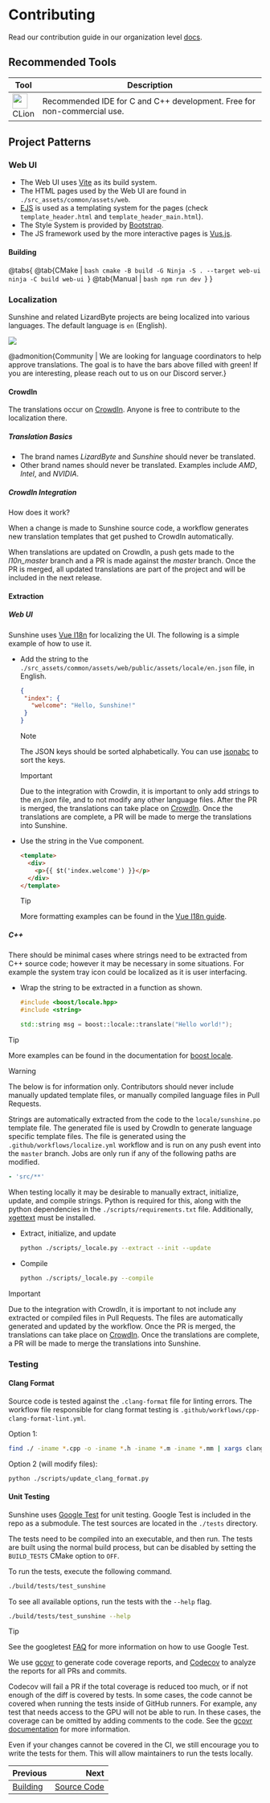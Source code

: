 # Contributing
Read our contribution guide in our organization level
[docs](https://docs.lizardbyte.dev/latest/developers/contributing.html).

## Recommended Tools

| Tool                                                                                                                                                                           | Description                                                                                                                                                                           |
|--------------------------------------------------------------------------------------------------------------------------------------------------------------------------------|-------------------------------------------------------------------------|
| <a href="https://www.jetbrains.com/clion/"><img src="https://resources.jetbrains.com/storage/products/company/brand/logos/CLion_icon.svg" width="30" height="30"></a><br>CLion | Recommended IDE for C and C++ development. Free for non-commercial use. |

## Project Patterns

### Web UI
* The Web UI uses [Vite](https://vitejs.dev) as its build system.
* The HTML pages used by the Web UI are found in `./src_assets/common/assets/web`.
* [EJS](https://www.npmjs.com/package/vite-plugin-ejs) is used as a templating system for the pages
  (check `template_header.html` and `template_header_main.html`).
* The Style System is provided by [Bootstrap](https://getbootstrap.com).
* The JS framework used by the more interactive pages is [Vus.js](https://vuejs.org).

#### Building

@tabs{
  @tab{CMake | ```bash
    cmake -B build -G Ninja -S . --target web-ui
    ninja -C build web-ui
    ```}
  @tab{Manual | ```bash
    npm run dev
    ```}
}

### Localization
Sunshine and related LizardByte projects are being localized into various languages.
The default language is `en` (English).

![](https://app.lizardbyte.dev/dashboard/crowdin/LizardByte_graph.svg)

@admonition{Community | We are looking for language coordinators to help approve translations.
The goal is to have the bars above filled with green!
If you are interesting, please reach out to us on our Discord server.}

#### CrowdIn
The translations occur on [CrowdIn][crowdin-url].
Anyone is free to contribute to the localization there.

##### Translation Basics
* The brand names *LizardByte* and *Sunshine* should never be translated.
* Other brand names should never be translated. Examples include *AMD*, *Intel*, and *NVIDIA*.

##### CrowdIn Integration
How does it work?

When a change is made to Sunshine source code, a workflow generates new translation templates
that get pushed to CrowdIn automatically.

When translations are updated on CrowdIn, a push gets made to the *l10n_master* branch and a PR is made against the
*master* branch. Once the PR is merged, all updated translations are part of the project and will be included in the
next release.

#### Extraction

##### Web UI
Sunshine uses [Vue I18n](https://vue-i18n.intlify.dev) for localizing the UI.
The following is a simple example of how to use it.

* Add the string to the `./src_assets/common/assets/web/public/assets/locale/en.json` file, in English.
  ```json
  {
   "index": {
     "welcome": "Hello, Sunshine!"
   }
  }
  ```

  > [!NOTE]
  > The JSON keys should be sorted alphabetically. You can use [jsonabc](https://novicelab.org/jsonabc)
  > to sort the keys.

  > [!IMPORTANT]
  > Due to the integration with Crowdin, it is important to only add strings to the *en.json* file,
  > and to not modify any other language files. After the PR is merged, the translations can take place
  > on [CrowdIn][crowdin-url]. Once the translations are complete, a PR will be made
  > to merge the translations into Sunshine.

* Use the string in the Vue component.
  ```html
  <template>
    <div>
      <p>{{ $t('index.welcome') }}</p>
    </div>
  </template>
  ```

  > [!TIP]
  > More formatting examples can be found in the
  > [Vue I18n guide](https://kazupon.github.io/vue-i18n/guide/formatting.html).

##### C++

There should be minimal cases where strings need to be extracted from C++ source code; however it may be necessary in
some situations. For example the system tray icon could be localized as it is user interfacing.

* Wrap the string to be extracted in a function as shown.
  ```cpp
  #include <boost/locale.hpp>
  #include <string>

  std::string msg = boost::locale::translate("Hello world!");
  ```

> [!TIP]
> More examples can be found in the documentation for
> [boost locale](https://www.boost.org/doc/libs/1_70_0/libs/locale/doc/html/messages_formatting.html).

> [!WARNING]
> The below is for information only. Contributors should never include manually updated template files, or
> manually compiled language files in Pull Requests.

Strings are automatically extracted from the code to the `locale/sunshine.po` template file. The generated file is
used by CrowdIn to generate language specific template files. The file is generated using the
`.github/workflows/localize.yml` workflow and is run on any push event into the `master` branch. Jobs are only run if
any of the following paths are modified.

```yaml
- 'src/**'
```

When testing locally it may be desirable to manually extract, initialize, update, and compile strings. Python is
required for this, along with the python dependencies in the `./scripts/requirements.txt` file. Additionally,
[xgettext](https://www.gnu.org/software/gettext) must be installed.

* Extract, initialize, and update
  ```bash
  python ./scripts/_locale.py --extract --init --update
  ```

* Compile
  ```bash
  python ./scripts/_locale.py --compile
  ```

> [!IMPORTANT]
> Due to the integration with CrowdIn, it is important to not include any extracted or compiled files in
> Pull Requests. The files are automatically generated and updated by the workflow. Once the PR is merged, the
> translations can take place on [CrowdIn][crowdin-url]. Once the translations are
> complete, a PR will be made to merge the translations into Sunshine.

### Testing

#### Clang Format
Source code is tested against the `.clang-format` file for linting errors. The workflow file responsible for clang
format testing is `.github/workflows/cpp-clang-format-lint.yml`.

Option 1:
```bash
find ./ -iname *.cpp -o -iname *.h -iname *.m -iname *.mm | xargs clang-format -i
```

Option 2 (will modify files):
```bash
python ./scripts/update_clang_format.py
```

#### Unit Testing
Sunshine uses [Google Test](https://github.com/google/googletest) for unit testing. Google Test is included in the
repo as a submodule. The test sources are located in the `./tests` directory.

The tests need to be compiled into an executable, and then run. The tests are built using the normal build process, but
can be disabled by setting the `BUILD_TESTS` CMake option to `OFF`.

To run the tests, execute the following command.

```bash
./build/tests/test_sunshine
```

To see all available options, run the tests with the `--help` flag.

```bash
./build/tests/test_sunshine --help
```

> [!TIP]
> See the googletest [FAQ](https://google.github.io/googletest/faq.html) for more information on how to use Google Test.

We use [gcovr](https://www.gcovr.com) to generate code coverage reports,
and [Codecov](https://about.codecov.io) to analyze the reports for all PRs and commits.

Codecov will fail a PR if the total coverage is reduced too much, or if not enough of the diff is covered by tests.
In some cases, the code cannot be covered when running the tests inside of GitHub runners. For example, any test that
needs access to the GPU will not be able to run. In these cases, the coverage can be omitted by adding comments to the
code. See the [gcovr documentation](https://gcovr.com/en/stable/guide/exclusion-markers.html#exclusion-markers) for
more information.

Even if your changes cannot be covered in the CI, we still encourage you to write the tests for them. This will allow
maintainers to run the tests locally.

[crowdin-url]: https://translate.lizardbyte.dev

<div class="section_buttons">

| Previous                |                                                         Next |
|:------------------------|-------------------------------------------------------------:|
| [Building](building.md) | [Source Code](../third-party/doxyconfig/docs/source_code.md) |

</div>

<details style="display: none;">
  <summary></summary>
  [TOC]
</details>
